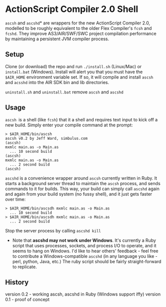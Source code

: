 ActionScript Compiler 2.0 Shell
===============================

`ascsh` and `ascshd`* are wrappers for the new ActionScript Compiler 2.0,
modelled to be roughly equivalent to the older Flex Compiler's `fcsh` and `fcshd`.
They improve AS3/AIR/SWF/SWC project compilation performance by maintaining a
persistent JVM compiler process.

Setup
-----

Clone (or download) the repo and run `./install.sh` (Linux/Mac) or `install.bat` (Windows).  Install will alert
you that you must have the `$AIR_HOME` environment variable set.  If so, it will compile and install `ascsh` and
`acsshd` into the AIR SDK bin and lib directories.

`uninstall.sh` and `uninstall.bat` remove `ascsh` and `ascshd`

Usage
-----

`ascsh `is a shell (like `fcsh`) that it a shell and requires text input to kick off a new
build.  Simply enter your compile command at the prompt:

````
> $AIR_HOME/bin/ascsh
ascsh v0.2 by Jeff Ward, simbulus.com
(ascsh)
mxmlc main.as -o Main.as
  ... 10 second build
(ascsh)
mxmlc main.as -o Main.as
  ... 2 second build
(ascsh)
````

`ascshd` is a convenience wrapper around `ascsh` currently written in Ruby.  It
starts a background server thread to maintain the `ascsh` process, and sends
commands to it for builds.  This way, your build can simply call `ascshd` again
and again from your build system (no fussy shell), and it just gets faster over time:

````
> $AIR_HOME/bin/ascsdh mxmlc main.as -o Main.as
  ... 10 second build
> $AIR_HOME/bin/ascsdh mxmlc main.as -o Main.as
  ... 2 second build
````

Stop the server process by calling `ascshd kill`

* Note that **ascshd may not work under Windows**.  It's currently a Ruby script
that uses processes, sockets, and process I/O to operate, and it seems to
hang on Windows.  I'd like to hear others' feedback - feel free to contribute a
Windows-compatible `ascshd` (in any language you like - perl, python, Java, etc.)
The ruby script should be fairly straight-forward to replicate.

History
-------

version 0.2 - working ascsh, ascshd in Ruby (Windows support iffy)
version 0.1 - proof of concept
